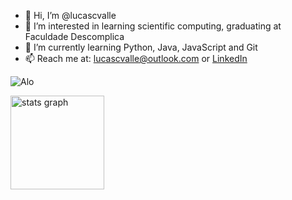 - 👋 Hi, I’m @lucascvalle
- 👀 I’m interested in learning scientific computing, graduating at Faculdade Descomplica
- 🌱 I’m currently learning Python, Java, JavaScript and Git 
- 📫 Reach me at: lucascvalle@outlook.com or [LinkedIn](https://www.linkedin.com/in/lucascvalle)


![Alo](https://giphy.com/gifs/matrix-awesome-gifs-gif-quEsMOrr3hmQ8)

<div align="left">
  <img src="https://github-readme-stats.vercel.app/api?hide_title=false&hide_rank=false&show_icons=true&include_all_commits=true&count_private=true&disable_animations=false&theme=dracula&locale=en&hide_border=false&username=lucascvalle" height="150" alt="stats graph"  />
